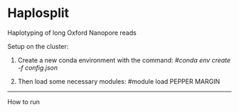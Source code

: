 # Haplosplit
Haplotyping of long Oxford Nanopore reads


Setup on the cluster:

1. Create a new conda environment with the command:  *#conda env create -f config.json*
  
2. Then load some necessary modules:  #module load PEPPER MARGIN

---
How to run



